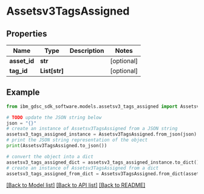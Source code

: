 # Assetsv3TagsAssigned


## Properties

Name | Type | Description | Notes
------------ | ------------- | ------------- | -------------
**asset_id** | **str** |  | [optional] 
**tag_id** | **List[str]** |  | [optional] 

## Example

```python
from ibm_gdsc_sdk_software.models.assetsv3_tags_assigned import Assetsv3TagsAssigned

# TODO update the JSON string below
json = "{}"
# create an instance of Assetsv3TagsAssigned from a JSON string
assetsv3_tags_assigned_instance = Assetsv3TagsAssigned.from_json(json)
# print the JSON string representation of the object
print(Assetsv3TagsAssigned.to_json())

# convert the object into a dict
assetsv3_tags_assigned_dict = assetsv3_tags_assigned_instance.to_dict()
# create an instance of Assetsv3TagsAssigned from a dict
assetsv3_tags_assigned_from_dict = Assetsv3TagsAssigned.from_dict(assetsv3_tags_assigned_dict)
```
[[Back to Model list]](../README.md#documentation-for-models) [[Back to API list]](../README.md#documentation-for-api-endpoints) [[Back to README]](../README.md)


